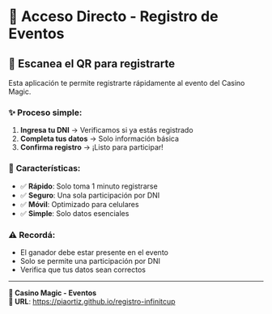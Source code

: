 # 🎯 Acceso Directo - Registro de Eventos

## 📱 **Escanea el QR para registrarte**

Esta aplicación te permite registrarte rápidamente al evento del Casino Magic.

### ✨ **Proceso simple:**
1. **Ingresa tu DNI** → Verificamos si ya estás registrado
2. **Completa tus datos** → Solo información básica
3. **Confirma registro** → ¡Listo para participar!

### 🎉 **Características:**
- ✅ **Rápido**: Solo toma 1 minuto registrarse
- ✅ **Seguro**: Una sola participación por DNI  
- ✅ **Móvil**: Optimizado para celulares
- ✅ **Simple**: Solo datos esenciales

### ⚠️ **Recordá:**
- El ganador debe estar presente en el evento
- Solo se permite una participación por DNI
- Verifica que tus datos sean correctos

---

**🏢 Casino Magic - Eventos**  
**🔗 URL**: https://piaortiz.github.io/registro-infinitcup